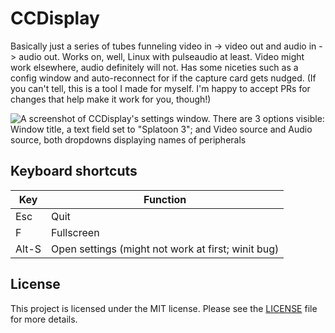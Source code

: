 # CCDisplay

Basically just a series of tubes funneling video in -> video out and audio in
-> audio out. Works on, well, Linux with pulseaudio at least. Video might work
elsewhere, audio definitely will not. Has some niceties such as a config window
and auto-reconnect for if the capture card gets nudged. (If you can't tell,
this is a tool I made for myself. I'm happy to accept PRs for changes that help
make it work for you, though!)

![A screenshot of CCDisplay's settings window. There are 3 options visible:
Window title, a text field set to "Splatoon 3"; and Video source and Audio
source, both dropdowns displaying names of peripherals](settingswindow.png)

## Keyboard shortcuts

| Key   | Function                                           |
| ----- | -------------------------------------------------- |
| Esc   | Quit                                               |
| F     | Fullscreen                                         |
| Alt-S | Open settings (might not work at first; winit bug) |

## License

This project is licensed under the MIT license. Please see the
[LICENSE](LICENSE) file for more details.

